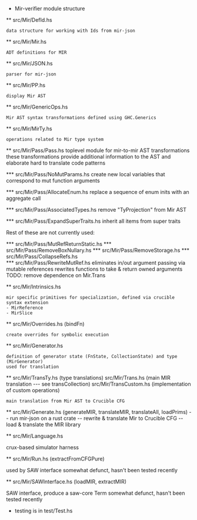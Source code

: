 * Mir-verifier module structure

** src/Mir/DefId.hs

    data structure for working with Ids from mir-json

** src/Mir/Mir.hs
   
    ADT definitions for MIR

** src/Mir/JSON.hs

    parser for mir-json
     
** src/Mir/PP.hs

    display Mir AST 

** src/Mir/GenericOps.hs

    Mir AST syntax transformations defined using GHC.Generics
    
** src/Mir/MirTy.hs

    operations related to Mir type system

** src/Mir/Pass/Pass.hs
  toplevel module for mir-to-mir AST transformations
  these transformations provide additional information to the AST and elaborate
  hard to translate code patterns

*** src/Mir/Pass/NoMutParams.hs
  create new local variables that correspond to mut function arguments
    
*** src/Mir/Pass/AllocateEnum.hs
  replace a sequence of enum inits with an aggregate call
	 
*** src/Mir/Pass/AssociatedTypes.hs
  remove "TyProjection" from Mir AST

*** src/Mir/Pass/ExpandSuperTraits.hs
  inherit all items from super traits

Rest of these are not currently used:

*** src/Mir/Pass/MutRefReturnStatic.hs
*** src/Mir/Pass/RemoveBoxNullary.hs
*** src/Mir/Pass/RemoveStorage.hs
*** src/Mir/Pass/CollapseRefs.hs    
*** src/Mir/Pass/RewriteMutRef.hs
  eliminates in/out argument passing via mutable references
  rewrites functions to take & return owned arguments
  TODO: remove dependence on Mir.Trans
	  
** src/Mir/Intrinsics.hs

    mir specific primitives for specialization, defined via crucible syntax extension
    - MirReference
    - MirSlice

** src/Mir/Overrides.hs (bindFn)

    create overrides for symbolic execution

** src/Mir/Generator.hs

    definition of generator state (FnState, CollectionState) and type (MirGenerator)
    used for translation
    
** src/Mir/TransTy.hs      (type translations)
   src/Mir/Trans.hs        (main MIR translation --- see transCollection)
   src/Mir/TransCustom.hs  (implementation of custom operations)

    main translation from Mir AST to Crucible CFG

** src/Mir/Generate.hs (generateMIR, translateMIR, translateAll, loadPrims)
    -- run mir-json on a rust crate
    -- rewrite & translate Mir to Crucible CFG
    -- load & translate the MIR library 

** src/Mir/Language.hs

   crux-based simulator harness

** src/Mir/Run.hs (extractFromCFGPure)
   
   used by SAW interface
   somewhat defunct, hasn't been tested recently

** src/Mir/SAWInterface.hs (loadMIR, extractMIR)

   SAW interface, produce a saw-core Term 
   somewhat defunct, hasn't been tested recently


* testing is in test/Test.hs 
